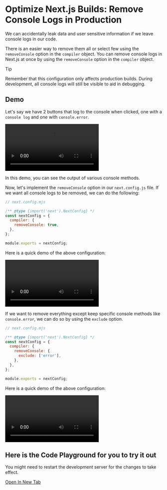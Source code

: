 # Optimize Next.js Builds: Remove Console Logs in Production

We can accidentally leak data and user sensitive information if we leave console logs in our code.

There is an easier way to remove them all or select few using the ```removeConsole``` option in the ```compiler``` object. You can remove console logs in Next.js at once by using the ```removeConsole``` option in the ```compiler``` object.

> [!TIP]
> Remember that this configuration only affects production builds. During development, all console logs will still be visible to aid in debugging.

## Demo

Let's say we have 2 buttons that log to the console when clicked, one with a ```console log``` and one with ```console.error```.

![Remove Console Logs](/asset/consoleLog/RemoveConsoleLogs.mp4)

In this demo, you can see the output of various console methods.

Now, let's implement the ```removeConsole``` option in our ```next.config.js``` file. If we want all console logs to be removed, we can do the following:

```js
// next.config.mjs

/** @type {import('next').NextConfig} */
const nextConfig = {
  compiler: {
    removeConsole: true,
  },
};

module.exports = nextConfig;
```

Here is a quick demo of the above configuration:

![Remove All Console Logs](/asset/consoleLog/RemoveAllConsoleLogs.mp4)

If we want to remove everything except keep specific console methods like ```console.error```, we can do so by using the ```exclude``` option.

```js
// next.config.mjs

/** @type {import('next').NextConfig} */
const nextConfig = {
  compiler: {
    removeConsole: {
      exclude: ['error'],
    },
  },
};

module.exports = nextConfig;
```

Here is a quick demo of the above configuration:

![Remove Console Logs Except Error](/asset/consoleLog/RemoveConsoleLogsExceptError.mp4)


## Here is the Code Playground for you to try it out

You might need to restart the development server for the changes to take effect.

[Open In New Tab](https://stackblitz.com/edit/stackblitz-starters-uww6ac?file=app%2Fpage.tsx)